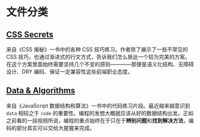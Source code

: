 # 文件分类

## [CSS Secrets](https://github.com/zhuliminl/Practice/tree/master/CSS%20Secrets)

来自《CSS 揭秘》一书中的各种 CSS 技巧练习。作者除了展示了一些不常见的 CSS 技巧，也通过渐进式的行文方式，告诉我们怎么抵达一个较为完美的方案。在这个方案里面始终需要坚持几个不变的原则————那便是语义化结构、无障碍设计、DRY 编码、保证一定兼容性这些前端职业态度。

## [Data & Algorithms](https://github.com/zhuliminl/Practice/tree/master/DOM%20%26%20JavaScript)

来自《JavaScript 数据结构和算法》一书中的代码练习片段。最近越来越意识到 `data` 相较之于 `code` 的重要性。编程的发想大概就应该从好的数据结构出发。正如之前看的一段视频所说，编程的重点始终在于只在于**辨别问题**和**找到解决方法**，编码的部分其实可以交给大猩猩来完成。
